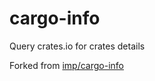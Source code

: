 # cargo-info
Query crates.io for crates details

Forked from [imp/cargo-info](https://gitlab.com/imp/cargo-info)
